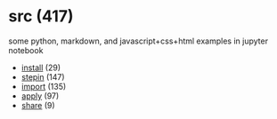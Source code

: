 # src (417)
some python, markdown, and javascript+css+html examples in jupyter notebook

+ [install](install/README.md) (29)
+ [stepin](stepin/README.md) (147)
+ [import](import/README.md) (135)
+ [apply](apply/README.md) (97)
+ [share](share/README.md) (9)
